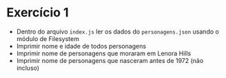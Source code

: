 # Exercício 1

- Dentro do arquivo `index.js` ler os dados do `personagens.json` usando o módulo de Filesystem
- Imprimir nome e idade de todos personagens
- Imprimir nome de personagens que moraram em Lenora Hills
- Imprimir nome de personagens que nasceram antes de 1972 (não incluso)
